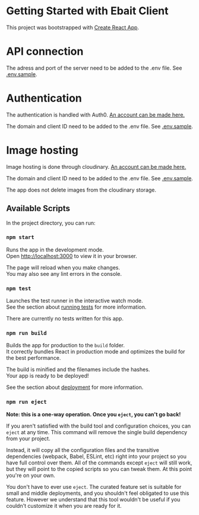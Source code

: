 # Getting Started with Ebait Client

This project was bootstrapped with [Create React App](https://github.com/facebook/create-react-app).

# API connection

The adress and port of the server need to be added to the .env file. See [.env.sample](./env.sample).

# Authentication

The authentication is handled with Auth0. [An account can be made here.](https://auth0.com/)

The domain and client ID need to be added to the .env file. See [.env.sample](./env.sample).

# Image hosting

Image hosting is done through cloudinary. [An account can be made here.](https://cloudinary.com/)

The domain and client ID need to be added to the .env file. See [.env.sample](./env.sample).

The app does not delete images from the cloudinary storage. 

## Available Scripts

In the project directory, you can run:

### `npm start`

Runs the app in the development mode.\
Open [http://localhost:3000](http://localhost:3000) to view it in your browser.

The page will reload when you make changes.\
You may also see any lint errors in the console.

### `npm test`

Launches the test runner in the interactive watch mode.\
See the section about [running tests](https://facebook.github.io/create-react-app/docs/running-tests) for more information.

There are currently no tests written for this app.

### `npm run build`

Builds the app for production to the `build` folder.\
It correctly bundles React in production mode and optimizes the build for the best performance.

The build is minified and the filenames include the hashes.\
Your app is ready to be deployed!

See the section about [deployment](https://facebook.github.io/create-react-app/docs/deployment) for more information.

### `npm run eject`

**Note: this is a one-way operation. Once you `eject`, you can't go back!**

If you aren't satisfied with the build tool and configuration choices, you can `eject` at any time. This command will remove the single build dependency from your project.

Instead, it will copy all the configuration files and the transitive dependencies (webpack, Babel, ESLint, etc) right into your project so you have full control over them. All of the commands except `eject` will still work, but they will point to the copied scripts so you can tweak them. At this point you're on your own.

You don't have to ever use `eject`. The curated feature set is suitable for small and middle deployments, and you shouldn't feel obligated to use this feature. However we understand that this tool wouldn't be useful if you couldn't customize it when you are ready for it.


